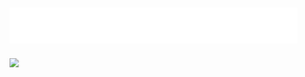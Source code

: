 <h1 align="center">
  <img src="name.svg" alt="FredZn1"/>
</h1>

![](https://github-profile-trophy.vercel.app/?username=Fredzn1&theme=radical&no-frame=false&no-bg=false&margin-w=4)
